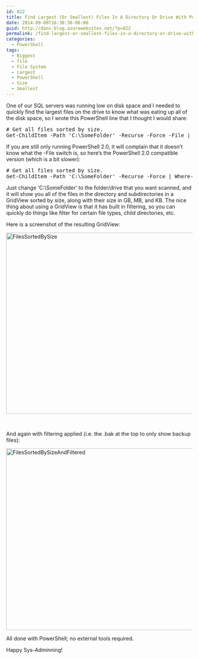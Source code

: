 ```yaml
---
id: 822
title: Find Largest (Or Smallest) Files In A Directory Or Drive With PowerShell
date: 2014-09-08T16:38:38-06:00
guid: http://dans-blog.azurewebsites.net/?p=822
permalink: /find-largest-or-smallest-files-in-a-directory-or-drive-with-powershell/
categories:
  - PowerShell
tags:
  - Biggest
  - file
  - File System
  - Largest
  - PowerShell
  - Size
  - Smallest
---
```

One of our SQL servers was running low on disk space and I needed to quickly find the largest files on the drive to know what was eating up all of the disk space, so I wrote this PowerShell line that I thought I would share:

<div id="scid:C89E2BDB-ADD3-4f7a-9810-1B7EACF446C1:5775a5a4-bc2a-4a22-8fbf-d45ffc0aae87" class="wlWriterEditableSmartContent" style="float: none; padding-bottom: 0px; padding-top: 0px; padding-left: 0px; margin: 0px; display: inline; padding-right: 0px">
  <pre class="brush: powershell; pad-line-numbers: true; title: ; notranslate" title="">
# Get all files sorted by size.
Get-ChildItem -Path 'C:\SomeFolder' -Recurse -Force -File | Select-Object -Property FullName,@{Name='SizeGB';Expression={$_.Length / 1GB}},@{Name='SizeMB';Expression={$_.Length / 1MB}},@{Name='SizeKB';Expression={$_.Length / 1KB}} | Sort-Object { $_.SizeKB } -Descending | Out-GridView
</pre>
</div>

If you are still only running PowerShell 2.0, it will complain that it doesn&#8217;t know what the -File switch is, so here&#8217;s the PowerShell 2.0 compatible version (which is a bit slower):

<div id="scid:C89E2BDB-ADD3-4f7a-9810-1B7EACF446C1:5775a5a4-bc2a-4a22-8fbf-d45ffc0aae87" class="wlWriterEditableSmartContent" style="float: none; padding-bottom: 0px; padding-top: 0px; padding-left: 0px; margin: 0px; display: inline; padding-right: 0px">
  <pre class="brush: powershell; pad-line-numbers: true; title: ; notranslate" title="">
# Get all files sorted by size.
Get-ChildItem -Path 'C:\SomeFolder' -Recurse -Force | Where-Object { !$_.PSIsContainer } | Select-Object -Property FullName,@{Name='SizeGB';Expression={$_.Length / 1GB}},@{Name='SizeMB';Expression={$_.Length / 1MB}},@{Name='SizeKB';Expression={$_.Length / 1KB}} | Sort-Object { $_.SizeKB } -Descending | Out-GridView
</pre>
</div>

Just change ‘C:\SomeFolder’ to the folder/drive that you want scanned, and it will show you all of the files in the directory and subdirectories in a GridView sorted by size, along with their size in GB, MB, and KB. The nice thing about using a GridView is that it has built in filtering, so you can quickly do things like filter for certain file types, child directories, etc.

Here is a screenshot of the resulting GridView:

[<img title="FilesSortedBySize" style="border-top: 0px; border-right: 0px; background-image: none; border-bottom: 0px; padding-top: 0px; padding-left: 0px; border-left: 0px; display: inline; padding-right: 0px" border="0" alt="FilesSortedBySize" src="http://dans-blog.azurewebsites.net/wp-content/uploads/2014/09/FilesSortedBySize_thumb.png" width="600" height="490" />](http://dans-blog.azurewebsites.net/wp-content/uploads/2014/09/FilesSortedBySize.png)

&#160;

And again with filtering applied (i.e. the .bak at the top to only show backup files):

[<img title="FilesSortedBySizeAndFiltered" style="border-top: 0px; border-right: 0px; background-image: none; border-bottom: 0px; padding-top: 0px; padding-left: 0px; border-left: 0px; display: inline; padding-right: 0px" border="0" alt="FilesSortedBySizeAndFiltered" src="http://dans-blog.azurewebsites.net/wp-content/uploads/2014/09/FilesSortedBySizeAndFiltered_thumb.png" width="600" height="491" />](http://dans-blog.azurewebsites.net/wp-content/uploads/2014/09/FilesSortedBySizeAndFiltered.png)

All done with PowerShell; no external tools required.

Happy Sys-Adminning!
